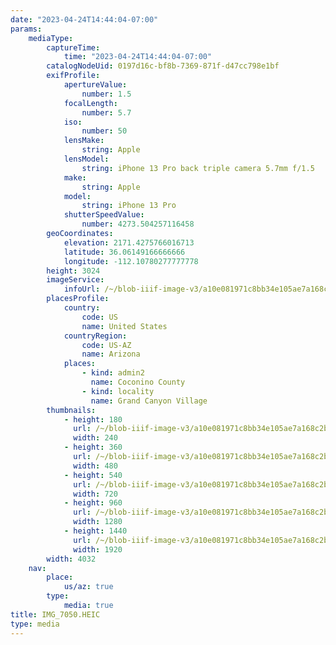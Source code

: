 ```yaml
---
date: "2023-04-24T14:44:04-07:00"
params:
    mediaType:
        captureTime:
            time: "2023-04-24T14:44:04-07:00"
        catalogNodeUid: 0197d16c-bf8b-7369-871f-d47cc798e1bf
        exifProfile:
            apertureValue:
                number: 1.5
            focalLength:
                number: 5.7
            iso:
                number: 50
            lensMake:
                string: Apple
            lensModel:
                string: iPhone 13 Pro back triple camera 5.7mm f/1.5
            make:
                string: Apple
            model:
                string: iPhone 13 Pro
            shutterSpeedValue:
                number: 4273.504257116458
        geoCoordinates:
            elevation: 2171.4275766016713
            latitude: 36.06149166666666
            longitude: -112.10780277777778
        height: 3024
        imageService:
            infoUrl: /~/blob-iiif-image-v3/a10e081971c8bb34e105ae7a168c2b01e1d75e176258a0b96b8843130aa2852e/info.json
        placesProfile:
            country:
                code: US
                name: United States
            countryRegion:
                code: US-AZ
                name: Arizona
            places:
                - kind: admin2
                  name: Coconino County
                - kind: locality
                  name: Grand Canyon Village
        thumbnails:
            - height: 180
              url: /~/blob-iiif-image-v3/a10e081971c8bb34e105ae7a168c2b01e1d75e176258a0b96b8843130aa2852e/full/240%2C180/0/default.jpg
              width: 240
            - height: 360
              url: /~/blob-iiif-image-v3/a10e081971c8bb34e105ae7a168c2b01e1d75e176258a0b96b8843130aa2852e/full/480%2C360/0/default.jpg
              width: 480
            - height: 540
              url: /~/blob-iiif-image-v3/a10e081971c8bb34e105ae7a168c2b01e1d75e176258a0b96b8843130aa2852e/full/720%2C540/0/default.jpg
              width: 720
            - height: 960
              url: /~/blob-iiif-image-v3/a10e081971c8bb34e105ae7a168c2b01e1d75e176258a0b96b8843130aa2852e/full/1280%2C960/0/default.jpg
              width: 1280
            - height: 1440
              url: /~/blob-iiif-image-v3/a10e081971c8bb34e105ae7a168c2b01e1d75e176258a0b96b8843130aa2852e/full/1920%2C1440/0/default.jpg
              width: 1920
        width: 4032
    nav:
        place:
            us/az: true
        type:
            media: true
title: IMG_7050.HEIC
type: media
---
```

